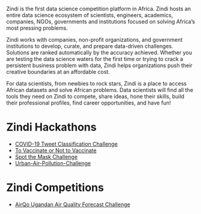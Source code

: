 Zindi is the first data science competition platform in Africa. Zindi hosts an entire data science ecosystem of scientists, engineers, academics, companies, NGOs, governments and institutions focused on solving Africa’s most pressing problems.

Zindi works with companies, non-profit organizations, and government institutions to develop, curate, and prepare data-driven challenges. Solutions are ranked automatically by the accuracy achieved. Whether you are testing the data science waters for the first time or trying to crack a persistent business problem with data, Zindi helps organizations push their creative boundaries at an affordable cost.

For data scientists, from newbies to rock stars, Zindi is a place to access African datasets and solve African problems. Data scientists will find all the tools they need on Zindi to compete, share ideas, hone their skills, build their professional profiles, find career opportunities, and have fun!

# Zindi Hackathons

* [COVID-19 Tweet Classification Challenge](https://github.com/chetanambi/Zindi-Solutions/tree/master/COVID-19%20Tweet%20Classification%20Challenge)
* [To Vaccinate or Not to Vaccinate](https://github.com/chetanambi/Zindi-Solutions/tree/master/To%20Vaccinate%20or%20Not%20to%20Vaccinate)
* [Spot the Mask Challenge](https://github.com/chetanambi/Zindi-Solutions/tree/master/Spot%20the%20Mask%20Challenge)
* [Urban-Air-Pollution-Challenge](https://github.com/chetanambi/Zindi-Solutions/tree/master/Urban-Air-Pollution-Challenge)

# Zindi Competitions
* [AirQo Ugandan Air Quality Forecast Challenge](https://github.com/chetanambi/Zindi-Solutions/tree/master/AirQo%20Ugandan%20Air%20Quality%20Forecast%20Challenge)
